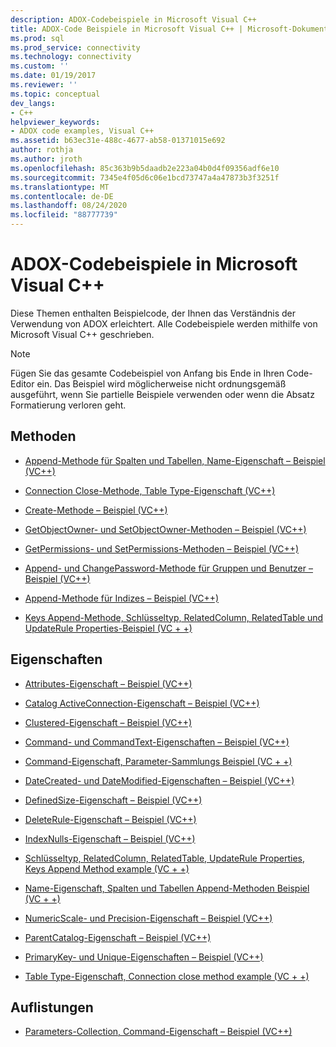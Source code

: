 ```yaml
---
description: ADOX-Codebeispiele in Microsoft Visual C++
title: ADOX-Code Beispiele in Microsoft Visual C++ | Microsoft-Dokumentation
ms.prod: sql
ms.prod_service: connectivity
ms.technology: connectivity
ms.custom: ''
ms.date: 01/19/2017
ms.reviewer: ''
ms.topic: conceptual
dev_langs:
- C++
helpviewer_keywords:
- ADOX code examples, Visual C++
ms.assetid: b63ec31e-488c-4677-ab58-01371015e692
author: rothja
ms.author: jroth
ms.openlocfilehash: 85c363b9b5daadb2e223a04b0d4f09356adf6e10
ms.sourcegitcommit: 7345e4f05d6c06e1bcd73747a4a47873b3f3251f
ms.translationtype: MT
ms.contentlocale: de-DE
ms.lasthandoff: 08/24/2020
ms.locfileid: "88777739"
---
```

# <a name="adox-code-examples-in-microsoft-visual-c"></a>ADOX-Codebeispiele in Microsoft Visual C++
Diese Themen enthalten Beispielcode, der Ihnen das Verständnis der Verwendung von ADOX erleichtert. Alle Codebeispiele werden mithilfe von Microsoft Visual C++ geschrieben.  
  
> [!NOTE]
>  Fügen Sie das gesamte Codebeispiel von Anfang bis Ende in Ihren Code-Editor ein. Das Beispiel wird möglicherweise nicht ordnungsgemäß ausgeführt, wenn Sie partielle Beispiele verwenden oder wenn die Absatz Formatierung verloren geht.  
  
## <a name="methods"></a>Methoden  
  
-   [Append-Methode für Spalten und Tabellen, Name-Eigenschaft – Beispiel (VC++)](./columns-and-tables-append-methods-name-property-example-vc.md)  
  
-   [Connection Close-Methode, Table Type-Eigenschaft (VC++)](./connection-close-method-table-type-property-example-vc.md)  
  
-   [Create-Methode – Beispiel (VC++)](./create-method-example-vc.md)  
  
-   [GetObjectOwner- und SetObjectOwner-Methoden – Beispiel (VC++)](./getobjectowner-and-setobjectowner-methods-example-vc.md)  
  
-   [GetPermissions- und SetPermissions-Methoden – Beispiel (VC++)](./getpermissions-and-setpermissions-methods-example-vc.md)  
  
-   [Append- und ChangePassword-Methode für Gruppen und Benutzer – Beispiel (VC++)](./groups-and-users-append-changepassword-methods-example-vc.md)  
  
-   [Append-Methode für Indizes – Beispiel (VC++)](./indexes-append-method-example-vc.md)  
  
-   [Keys Append-Methode, Schlüsseltyp, RelatedColumn, RelatedTable und UpdateRule Properties-Beispiel (VC + +)](./keys-append-method-key-type-relatedcolumn-relatedtable-example-vc.md)  
  
## <a name="properties"></a>Eigenschaften  
  
-   [Attributes-Eigenschaft – Beispiel (VC++)](./attributes-property-example-vc.md)  
  
-   [Catalog ActiveConnection-Eigenschaft – Beispiel (VC++)](./catalog-activeconnection-property-example-vc.md)  
  
-   [Clustered-Eigenschaft – Beispiel (VC++)](./clustered-property-example-vc.md)  
  
-   [Command- und CommandText-Eigenschaften – Beispiel (VC++)](./command-and-commandtext-properties-example-vc.md)  
  
-   [Command-Eigenschaft, Parameter-Sammlungs Beispiel (VC + +)](./parameters-collection-command-property-example-vc.md)  
  
-   [DateCreated- und DateModified-Eigenschaften – Beispiel (VC++)](./datecreated-and-datemodified-properties-example-vc.md)  
  
-   [DefinedSize-Eigenschaft – Beispiel (VC++)](./definedsize-property-example-vc.md)  
  
-   [DeleteRule-Eigenschaft – Beispiel (VC++)](./deleterule-property-example-vc.md)  
  
-   [IndexNulls-Eigenschaft – Beispiel (VC++)](./indexnulls-property-example-vc.md)  
  
-   [Schlüsseltyp, RelatedColumn, RelatedTable, UpdateRule Properties, Keys Append Method example (VC + +)](./keys-append-method-key-type-relatedcolumn-relatedtable-example-vc.md)  
  
-   [Name-Eigenschaft, Spalten und Tabellen Append-Methoden Beispiel (VC + +)](./columns-and-tables-append-methods-name-property-example-vc.md)  
  
-   [NumericScale- und Precision-Eigenschaft – Beispiel (VC++)](./numericscale-and-precision-properties-of-the-column-object-example-vc.md)  
  
-   [ParentCatalog-Eigenschaft – Beispiel (VC++)](./parentcatalog-property-example-vc.md)  
  
-   [PrimaryKey- und Unique-Eigenschaften – Beispiel (VC++)](./primarykey-and-unique-properties-example-vc.md)  
  
-   [Table Type-Eigenschaft, Connection close method example (VC + +)](./connection-close-method-table-type-property-example-vc.md)  
  
## <a name="collections"></a>Auflistungen  
  
-   [Parameters-Collection, Command-Eigenschaft – Beispiel (VC++)](./parameters-collection-command-property-example-vc.md)